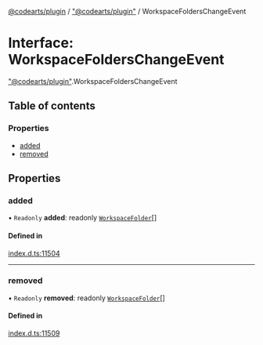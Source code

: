 [@codearts/plugin](../README.md) / ["@codearts/plugin"](../modules/_codearts_plugin_.md) / WorkspaceFoldersChangeEvent

# Interface: WorkspaceFoldersChangeEvent

["@codearts/plugin"](../modules/_codearts_plugin_.md).WorkspaceFoldersChangeEvent

## Table of contents

### Properties

- [added](codearts_plugin_.WorkspaceFoldersChangeEvent.md#added)
- [removed](codearts_plugin_.WorkspaceFoldersChangeEvent.md#removed)

## Properties

### added

• `Readonly` **added**: readonly [`WorkspaceFolder`](codearts_plugin_.WorkspaceFolder.md)[]

#### Defined in

[index.d.ts:11504](https://github.com/huaweicloud/cloudide-plugin-api/blob/203b986/index.d.ts#L11504)

___

### removed

• `Readonly` **removed**: readonly [`WorkspaceFolder`](codearts_plugin_.WorkspaceFolder.md)[]

#### Defined in

[index.d.ts:11509](https://github.com/huaweicloud/cloudide-plugin-api/blob/203b986/index.d.ts#L11509)
